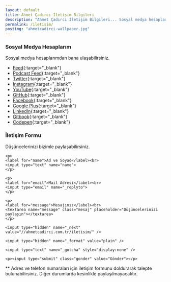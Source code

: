 ```yaml
---
layout: default
title: Ahmet Çadırcı İletişim Bilgileri
description: "Ahmet Çadırcı İletişim Bilgileri... Sosyal medya hesapları ve iletişim formu üzerinden ulaşabilirsiniz."
permalink: /iletisim/
postimg: "ahmetcadirci-wallpaper.jpg"
---
```


### Sosyal Medya Hesaplarım

Sosyal medya hesaplarımdan bana ulaşabilirsiniz.

- [Feed](https://ahmetcadirci.com.tr/rss){:target="_blank"}
- [Podcast Feed](https://ahmetcadirci.com.tr/podcast){:target="_blank"}
- [Twitter](https://ahmetcadirci.com.tr/twitter){:target="_blank"}
- [Instagram](https://ahmetcadirci.com.tr/instagram){:target="_blank"}
- [YouTube](https://ahmetcadirci.com.tr/youtube){:target="_blank"}
- [GitHub](https://ahmetcadirci.com.tr/github){:target="_blank"}
- [Facebook](https://ahmetcadirci.com.tr/facebook){:target="_blank"}
- [Google Plus](https://ahmetcadirci.com.tr/googleplus){:target="_blank"}
- [LinkedIn](https://ahmetcadirci.com.tr/linkedin){:target="_blank"}
- [Gitbook](https://www.gitbook.com/@ahmetcadirci25){:target="_blank"}
- [Codepen](https://codepen.io/ahmetcadirci25){:target="_blank"}

### İletişim Formu

Düşüncelerinizi bizimle paylaşabilirsiniz.


<form action="https://formspree.io/ahmetcadirci25@gmail.com"
      method="POST">

    <p>
    <label for="name">Ad ve Soyad</label><br>
    <input type="text" name="name">
    </p>

    <p>
    <label for="email">Mail Adresi</label><br>
    <input type="email" name="_replyto">
    </p>

    <p>
    <label for="message">Mesajınız</label><br>
    <textarea name="message" class="mesaj" placeholder="Düşüncelerinizi paylaşın"></textarea>
    </p>

    <input type="hidden" name="_next" value="//ahmetcadirci.com.tr/iletisim/" />

    <input type="hidden" name="_format" value="plain" />

    <input type="text" name="_gotcha" style="display:none" />

    <p><input type="submit" class="gonder" value="Gönder"></p>
</form>



<!--<iframe src="https://docs.google.com/forms/d/e/1FAIpQLSemwowSc38Ycr5u4ob9_5ggz00frKgGi4fKSksBy-qUvIa4rg/viewform?embedded=true" width="100%" height="1100" frameborder="0" marginheight="0" marginwidth="0">Yükleniyor...</iframe>-->

** Adres ve telefon numaraları için iletişim formunu doldurarak talepte bulunabilirsiniz. Diğer durumlarda kesinlikle paylaşılmayacaktır. 